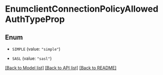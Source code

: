 # EnumclientConnectionPolicyAllowedAuthTypeProp

## Enum


* `SIMPLE` (value: `"simple"`)

* `SASL` (value: `"sasl"`)


[[Back to Model list]](../README.md#documentation-for-models) [[Back to API list]](../README.md#documentation-for-api-endpoints) [[Back to README]](../README.md)


